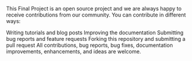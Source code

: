 This Final Project is an open source project and we are always happy to receive contributions from our community. You can contribute in different ways:

Writing tutorials and blog posts
Improving the documentation
Submitting bug reports and feature requests
Forking this repository and submitting a pull request
All contributions, bug reports, bug fixes, documentation improvements, enhancements, and ideas are welcome.
